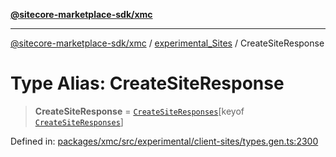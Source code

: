 [**@sitecore-marketplace-sdk/xmc**](../../../../README.md)

***

[@sitecore-marketplace-sdk/xmc](../../../../README.md) / [experimental\_Sites](../README.md) / CreateSiteResponse

# Type Alias: CreateSiteResponse

> **CreateSiteResponse** = [`CreateSiteResponses`](CreateSiteResponses.md)\[keyof [`CreateSiteResponses`](CreateSiteResponses.md)\]

Defined in: [packages/xmc/src/experimental/client-sites/types.gen.ts:2300](https://github.com/Sitecore/marketplace-sdk/blob/main/packages/xmc/src/experimental/client-sites/types.gen.ts#L2300)
